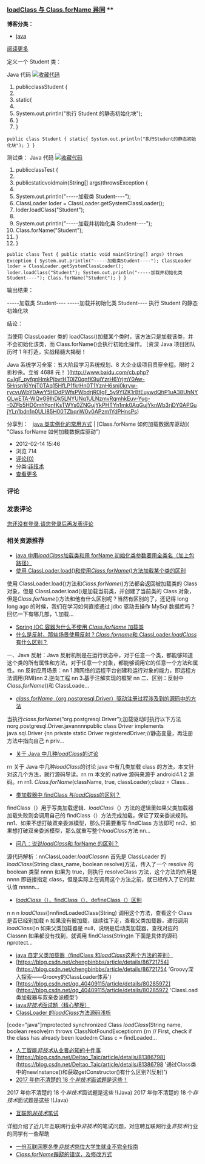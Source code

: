### [loadClass 与 Class.forName 异同]() \*\*

**博客分类：**

- [java]()

[阅读更多]()

定义一个 Student 类：

Java 代码 [![收藏代码]()![]()]("收藏这段代码")

1. publicclassStudent {
1.
1. static{
1.
1. System.out.println("执行 Student 的静态初始化块");
1. }
1. }

```
public class Student { static{ System.out.println("执行Student的静态初始化块"); } }
```

测试类：
Java 代码 [![收藏代码]()![]()]("收藏这段代码")

1. publicclassTest {
1.
1. publicstaticvoidmain(String[] args)throwsException {
1.
1. System.out.println("-----加载类 Student----");
1. ClassLoader loder = ClassLoader.getSystemClassLoader();
1. loder.loadClass("Student");
1.
1. System.out.println("-----加载并初始化类 Student----");
1. Class.forName("Student");
1. }
1. }

```
public class Test { public static void main(String[] args) throws Exception { System.out.println("-----加载类Student----"); ClassLoader loder = ClassLoader.getSystemClassLoader(); loder.loadClass("Student"); System.out.println("-----加载并初始化类Student----"); Class.forName("Student"); } }
```

输出结果：

-----加载类 Student----
-----加载并初始化类 Student----
执行 Student 的静态初始化块

结论：

当使用 ClassLoader 类的 loadClass()加载某个类时，该方法只是加载该类，并不会初始化该类，而 Class.forName()会执行初始化操作。
[资深 Java 项目团队历时 1 年打造，实战精髓大揭秘！

Java 系统学习全案：五大阶段学习系统规划、8 大企业级项目贯穿全程。限时 2 折秒杀。立省 4688 元！
](http://www.baidu.com/cb.php?c=IgF_pyfqnHmkPjbvrHT0IZ0qnfK9ujYzrH6YrjmY0Aw-5Hnsn16YnjT0TAq15HfLP1fkrHn0T1YznH6snj0kryw-rycvuWbY0AwY5HDdPWfsPWbdrjR0IgF_5y9YIZK1rBtEuywdQhP1uA38UhNYQLwETA-WQvG9IhDk5LNYUNq1ULNzmvRqmhkEuv-Yug--0ZFb5HD0mhYqnfKsTWYs0ZNGujYkPHTYn1mk0AqGujYknWb3rjDY0APGujYLn1bdn1n0ULI85H00TZbqnW0v0APzm1YdPHnsPs)

分享到： [![]()]("分享到新浪微博") [![]()]("分享到腾讯微博")
[java 类实例化的常用方式]("java类实例化的常用方式") | [Class.forName 如何加载数据库驱动]( "Class.forName 如何加载数据库驱动")

- 2012-02-14 15:46
- 浏览 714
- [评论(0)]()
- 分类:[非技术](https://www.iteye.com/blogs/category/other)
- [查看更多](https://www.iteye.com/wiki/blog/1405619)

### 评论

[]()

### 发表评论

[![]()]()[您还没有登录,请您登录后再发表评论]()

### 相关资源推荐

- [java 中用*loadClass*加载类和用 forName 初始化类参数要用全类名（加上包路径）](https://blog.csdn.net/u010523770/article/details/52218662 'java中用loadClass加载类和用forName初始化类参数要用全类名（加上包路径）')
- [使用 ClassLoader.load()和使用*Class.forName*()方法加载某个类的区别](https://blog.csdn.net/itpogx/article/details/80331362 '使用ClassLoader.load()和使用Class.forName()方法加载某个类的区别')

使用 ClassLoader.load()方法和*Class.forName*()方法都会返回被加载类的 Class 对象，但是 ClassLoader.load()是加载当前类，并创建了当前类的 Class 对象，但是*Class.forName*()方法和他有什么区别呢？当然有区别的了，还记得 long long ago 的时候，我们在学习如何直接通过 jdbc 驱动去操作 MySql 数据库吗？回忆一下有哪几部，1.加载...

- [Spring IOC 容器为什么不使用 _Class.forName_ 加载类](https://blog.csdn.net/xmt1139057136/article/details/87942325 'Spring IOC 容器为什么不使用 Class.forName 加载类')
- [什么是反射，那些场景使用反射？*Class.forname*和 ClassLoader.*loadClass*有什么区别？](https://blog.csdn.net/lxp0205/article/details/82354551 '什么是反射，那些场景使用反射？Class.forname和ClassLoader.loadClass有什么区别？')

一、Java 反射：Java 反射机制是在运行状态中，对于任意一个类，都能够知道这个类的所有属性和方法，对于任意一个对象，都能够调用它的任意一个方法和属性。nn 反射应用场景：nn 1.跨网络的远程平台创建和运行对象的能力，即远程方法调用(RMI)nn 2.逆向工程 nn 3.基于注解实现的框架 nn 二、区别：反射中*Class.forName*()和 ClassLoade...

- [_class.forName_（org.postgresql.Driver）驱动注册过程涉及到的源码中的方法](https://blog.csdn.net/yumenshizhongjingjie/article/details/81036352 'class.forName（org.postgresql.Driver）驱动注册过程涉及到的源码中的方法')

当执行*class.forName*(“org.postgresql.Driver”);加载驱动时执行以下方法 norg.postgresql.Driver.javannnnpublic class Driver implements java.sql.Driver {nn private static Driver registeredDriver;//静态变量，再注册方法中指向自己 n priv...

- [关于 Java 中几种*loadClass*的讨论](https://blog.csdn.net/weihe6666/article/details/84762577 '关于Java中几种loadClass的讨论')

rn 关于 Java 中几种*loadClass*的讨论 java 中有几类加载 class 的方法，本文针对这几个方法，就行源码导读。rn rn 本文的 native 源码来源于 android4.1.2 源码。rn rn1. _Class.forName_(className, true, classLoader);clazz = Class...

- [类加载器中 findClass 与*loadClass*的区别？](https://blog.csdn.net/cqc__c/article/details/81583877 '类加载器中findClass与loadClass的区别？')

findClass（）用于写类加载逻辑、_loadClass_（）方法的逻辑里如果父类加载器加载失败则会调用自己的 findClass（）方法完成加载，保证了双亲委派规则。nn1、如果不想打破双亲委派模型，那么只需要重写 findClass 方法即可 nn2、如果想打破双亲委派模型，那么就重写整个*loadClass*方法 nn...

- [问八：说说*loadClass*和 forName 的区别？](https://blog.csdn.net/qq_18657175/article/details/89325880 '问八：说说loadClass和forName的区别？')

源代码解析：nnClassLoader.*loadClass*nn 首先是 ClassLoader 的*loadClass*(String class_name, boolean resolve)方法，传入了一个 resolve 的 boolean 类型 nnnn 如果为 true，则执行 resolveClass 方法，这个方法的作用是 nnnn 即链接指定 class，但是实际上在调用这个方法之前，就已经传入了它的默认值 nnnnn...

- [_loadClass_（）、findClass（）、defineClass（）区别](https://blog.csdn.net/weixin_33807284/article/details/86841368 'loadClass（）、findClass（）、defineClass（）区别')

n n n _loadClass_()nnfindLoadedClass(String) 调用这个方法，查看这个 Class 是否已经别加载 n 如果没有被加载，继续往下走，查看父类加载器，递归调用*loadClass*()n 如果父类加载器是 null，说明是启动类加载器，查找对应的 Classnn 如果都没有找到，就调用 findClass(String)n 下面是具体的源码 nprotect...

- [java 自定义类加载器（findClass 和*loadClass*这两个方法的差别）](https://blog.csdn.net/z173273946/article/details/79143434 'java自定义类加载器（findClass和loadClass这两个方法的差别）')
- [https://blog.csdn.net/chengbinbbs/article/details/86721754](https://blog.csdn.net/chengbinbbs/article/details/86721754 'Groovy深入探索——Groovy的ClassLoader体系')
- [https://blog.csdn.net/qq_40409115/article/details/80285972](https://blog.csdn.net/qq_40409115/article/details/80285972 'ClassLoad类加载器与双亲委派模型')
- [java*非技术*面试题（精心整理）](https://download.csdn.net/download/qq_30107763/10553942 'java非技术面试题（精心整理）')
- [ClassLoader 的*loadClass*方法源码浅析](https://blog.csdn.net/tobylxy/article/details/84358686 'ClassLoader的loadClass方法源码浅析')

[code=&quot;java&quot;]rnprotected synchronized Class _loadClass_(String name, boolean resolve)rn throws ClassNotFoundExceptionrn {rn // First, check if the class has already been loadedrn Class c = findLoaded...

- [人工智能*非技术*从业者必知的十件事](https://blog.csdn.net/SIGAI_CSDN/article/details/82971651 '人工智能非技术从业者必知的十件事')
- [https://blog.csdn.net/Deltao_Taic/article/details/81386798](https://blog.csdn.net/Deltao_Taic/article/details/81386798 '通过Class类中的newInstance()和获取getConstructor()有什么区别?(反射)')
- [2017 年你不清楚的 18 个*非技术*面试题是这些！](https://download.csdn.net/download/weixin_43411674/10865184 '2017年你不清楚的18个非技术面试题是这些！')

2017 年你不清楚的 18 个*非技术*面试题是这些 !(Java) 2017 年你不清楚的 18 个*非技术*面试题是这些 !(Java)

- [互联网*非技术*笔试](https://download.csdn.net/download/u010302015/10219406 '互联网非技术笔试')

详细介绍了近几年互联网行业中*非技术*的笔试问题，对应聘互联网行业*非技术*行业的同学有一些帮助

- [一份互联网寒冬季*非技术*岗位大学生就业不完全指南](https://blog.csdn.net/weixin_34138377/article/details/87005226 '一份互联网寒冬季非技术岗位大学生就业不完全指南')
- [*Class.forName*蹊跷的错误，及修改方式](https://blog.csdn.net/weixin_39947007/article/details/78497183 'Class.forName蹊跷的错误，及修改方式')
